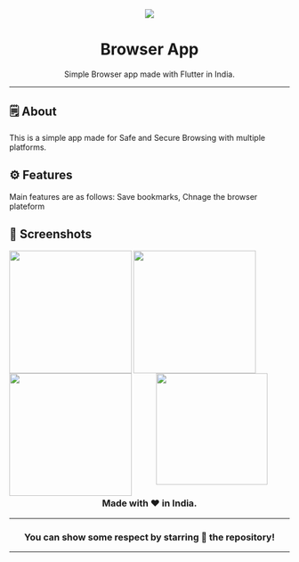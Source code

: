<div align="center">

<img src="./assets/feature_graphic/feature_graphic.png">


# **Browser App**
Simple Browser app made with Flutter in India.

---

</div>



## 🗒 About

This is a simple app made for Safe and Secure Browsing with multiple platforms.

## ⚙️ Features
Main features are as follows:
Save bookmarks,
Chnage the browser plateform
## 📲 Screenshots

<img align="left" src=https://github.com/user-attachments/assets/c561fffe-53f9-48fd-94f0-806e07db7d3e  
 width="220px">
<img align="left" src=https://github.com/user-attachments/assets/97273b3b-33ec-4dc0-9094-48ef7fca03ef
 width="220px">
<img align="left" src=https://github.com/user-attachments/assets/89dc66bf-c73d-4c51-987c-ad6e9fa538c8
 width="220px">


<br><br>



<div align="center">

<img src="./assets/icons/logo.png" width="200px" height="200px">

### Made with ❤️ in India.
---
### You can show some respect by starring 🌟 the repository!
---
</div>
